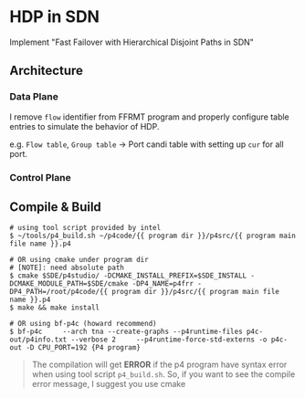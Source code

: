 # HDP in SDN

Implement "Fast Failover with Hierarchical Disjoint Paths in SDN"

## Architecture

### Data Plane

I remove `flow` identifier from FFRMT program and properly configure table entries to simulate the behavior of HDP.

e.g. `Flow table`, `Group table` -> Port candi table with setting up `cur` for all port.

### Control Plane

## Compile & Build

```shell
# using tool script provided by intel
$ ~/tools/p4_build.sh ~/p4code/{{ program dir }}/p4src/{{ program main file name }}.p4 

# OR using cmake under program dir
# [NOTE]: need absolute path
$ cmake $SDE/p4studio/ -DCMAKE_INSTALL_PREFIX=$SDE_INSTALL -DCMAKE_MODULE_PATH=$SDE/cmake -DP4_NAME=p4frr -DP4_PATH=/root/p4code/{{ program dir }}/p4src/{{ program main file name }}.p4 
$ make && make install

# OR using bf-p4c (howard recommend)
$ bf-p4c     --arch tna --create-graphs --p4runtime-files p4c-out/p4info.txt --verbose 2     --p4runtime-force-std-externs -o p4c-out -D CPU_PORT=192 {P4 program}
```

> The compilation will get **ERROR** if the p4 program have syntax error when using tool script `p4_build.sh`.
> So, if you want to see the compile error message, I suggest you use cmake

